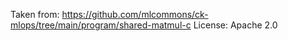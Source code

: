 Taken from: https://github.com/mlcommons/ck-mlops/tree/main/program/shared-matmul-c
License: Apache 2.0
